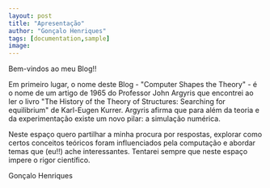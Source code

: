 ```yaml
---
layout: post
title: "Apresentação"
author: "Gonçalo Henriques"
tags: [documentation,sample]
image:
---
```


Bem-vindos ao meu Blog!!

Em primeiro lugar, o nome deste Blog - "Computer Shapes the Theory" - é o nome
de um artigo de 1965 do Professor John Argyris que encontrei ao ler o livro
"The History of the Theory of Structures: Searching for equilibrium"  de
Karl-Eugen Kurrer. Argyris afirma que para além da teoria e da experimentação
existe um novo pilar: a simulação numérica.

Neste espaço quero partilhar a minha procura por respostas, explorar como certos
conceitos teóricos foram influenciados pela computação e abordar temas que
(eu!!) ache interessantes. Tentarei sempre que neste espaço impere o rigor
científico.

Gonçalo Henriques

<!--
Local Variables:
markdown-enable-math: t
ispell-local-dictionary: "pt_PT-preao"
End:
-->
